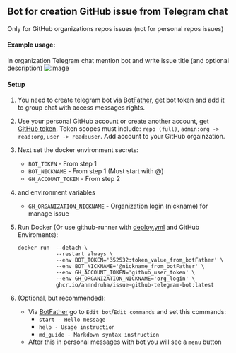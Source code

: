 ## Bot for creation GitHub issue from Telegram chat
Only for GitHub organizations repos issues (not for personal repos issues)

#### Example usage:

In organization Telegram chat mention bot and write issue title (and optional description)
![image](https://github.com/annndruha/issue-github-telegram-bot/assets/51162917/26d7e781-b1d8-40d7-9dd2-ca72afdb92d8)


#### Setup

1. You need to create telegram bot via [BotFather](https://t.me/BotFather), get bot token and add it to group chat with access messages rights.
2. Use your personal GitHub account or create another account, get [GitHub token](https://github.com/settings/tokens).
Token scopes must include: `repo (full)`, `admin:org -> read:org`, `user -> read:user`. Add account to your GitHub orgainzation.

3. Next set the docker environment secrets:
   * `BOT_TOKEN` - From step 1
   * `BOT_NICKNAME` - From step 1 (Must start with @)
   * `GH_ACCOUNT_TOKEN` - From step 2
4. and environment variables
   * `GH_ORGANIZATION_NICKNAME` - Organization login (nickname) for manage issue

5. Run Docker (Or use github-runner with [deploy.yml](https://github.com/profcomff/issue-github-tgbot) and GitHub Enviroments):
   ```commandline
   docker run  --detach \
               --restart always \
               --env BOT_TOKEN='352532:token_value_from_botFather' \
               --env BOT_NICKNAME='@nickname_from_botFather' \
               --env GH_ACCOUNT_TOKEN='github_user_token' \
               --env GH_ORGANIZATION_NICKNAME='org_login' \
               ghcr.io/annndruha/issue-github-telegram-bot:latest
   ```
6. (Optional, but recommended):
   * Via [BotFather](https://t.me/BotFather) go to `Edit bot`/`Edit commands` and set this commands:
     * `start - Hello message`
     * `help - Usage instruction`
     * `md_guide - Markdown syntax instruction`
   * After this in personal messages with bot you will see a `menu` button
